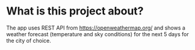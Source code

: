 # What is this project about?

The app uses REST API from https://openweathermap.org/ and shows a weather forecast (temperature and sky conditions) for the next 5 days for
the city of choice.